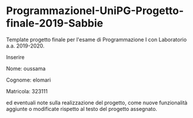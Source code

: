 # ProgrammazioneI-UniPG-Progetto-finale-2019-Sabbie
Template progetto finale per l'esame di Programmazione I con Laboratorio a.a. 2019-2020.

Inserire

Nome: oussama

Cognome: elomari

Matricola: 323111


ed eventuali note sulla realizzazione del progetto, come nuove funzionalità aggiunte o modificate rispetto al testo del progetto assegnato.
